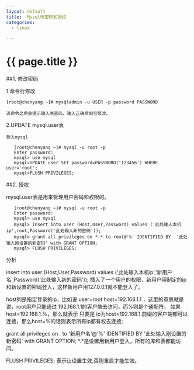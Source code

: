 ```yaml
---
layout: default
title:  Mysql改密码和授权
categories:
  - linux

---
```

# {{ page.title }}


##1. 修改密码

1.命令行修改

	[root@chenyang ~]# mysqladmin -u USER -p password PASSWORD

    该命令之后会提示输入原密码，输入正确后即可修改。

2.UPDATE mysql.user表

    登入mysql

       [root@chenyang ~]# mysql -u root -p
       Enter password: 
       mysql> use mysql
       mysql>UPDATE user SET password=PASSWORD('123456') WHERE user='root';
       mysql>FLUSH PRIVILEGES; 


##2. 授权

mysql.user表是用来管理用户密码和权限的。

       [root@chenyang ~]# mysql -u root -p
       Enter password: 
       mysql> use mysql
       mysql> insert into user (Host,User,Password) values ('此处输入本机ip',root,Password('此处输入新的密码'));
       mysql> grant all privileges on *.* to root@'%' IDENTIFIED BY  '此处输入刚设置的新密码' with GRANT OPTION;
       mysql> FLUSH PRIVILEGES;

分析

insert into user (Host,User,Password) values ('此处输入本机ip','新用户名',Password('此处输入新的密码')); 插入了一个用户的权限，新用户用制定的ip和新设置的密码登入，这样新用户用127.0.0.1就不能登入了。

host列是指定登录的ip，比如说 user=root host=192.168.1.1 ，这里的意思就是说，root用户只能通过 192.168.1.1的客户端去访问，而%则是个通配符， 如果host=192.168.1.%，那么就表示 只要是 ip为host=192.168.1.前缀的客户端都可以连接，那么host=%的话则表示所有ip都有权去连接;

grant all privileges on *.* to '新用户名'@'%' IDENTIFIED BY  '此处输入刚设置的新密码' with GRANT OPTION;  *.*是设置用新用户登入，所有的库和表都能访问。

FLUSH PRIVILEGES; 表示让设置生效,否则重启才能生效。 
